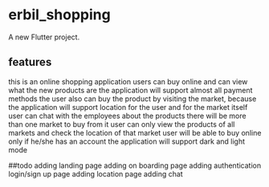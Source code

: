 # erbil_shopping

A new Flutter project.

## features

this is an online shopping application 
users can buy online and can view what the new products are
the application will support almost all payment methods 
the user also can buy the product by visiting the market, because the application will support location for the user and for the market itself
user can chat with the employees about the products
there will be more than one market to buy from it 
user can only view the products of all markets and check the location of that market
user will be able to buy online only if he/she has an account
the application will support dark and light mode 


##todo
adding landing page
adding on boarding page
adding authentication login/sign up page
adding location page
adding chat


